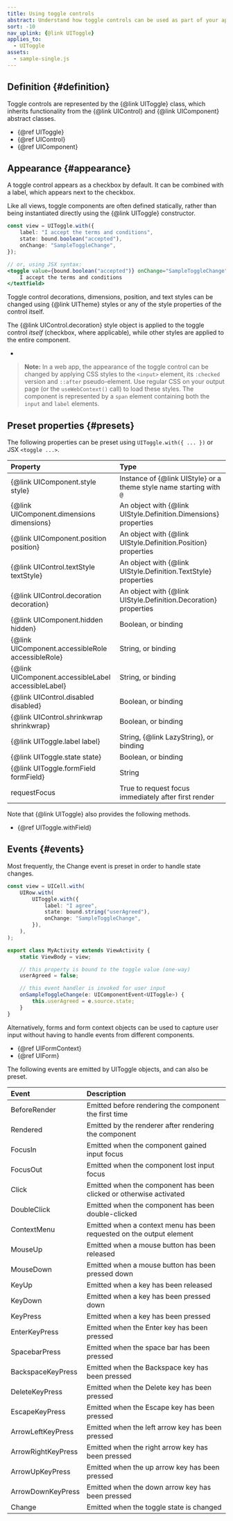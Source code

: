 ```yaml
---
title: Using toggle controls
abstract: Understand how toggle controls can be used as part of your application UI
sort: -10
nav_uplink: {@link UIToggle}
applies_to:
  - UIToggle
assets:
  - sample-single.js
---
```


## Definition {#definition}

Toggle controls are represented by the {@link UIToggle} class, which inherits functionality from the {@link UIControl} and {@link UIComponent} abstract classes.

- {@ref UIToggle}
- {@ref UIControl}
- {@ref UIComponent}

## Appearance {#appearance}

A toggle control appears as a checkbox by default. It can be combined with a label, which appears next to the checkbox.

<!--{{iframesample js="./sample-single.js" short}}-->

Like all views, toggle components are often defined statically, rather than being instantiated directly using the {@link UIToggle} constructor.

```ts
const view = UIToggle.with({
	label: "I accept the terms and conditions",
	state: bound.boolean("accepted"),
	onChange: "SampleToggleChange",
});
```

```jsx
// or, using JSX syntax:
<toggle value={bound.boolean("accepted")} onChange="SampleToggleChange">
	I accept the terms and conditions
</textfield>
```

Toggle control decorations, dimensions, position, and text styles can be changed using {@link UITheme} styles or any of the style properties of the control itself.

The {@link UIControl.decoration} style object is applied to the toggle control _itself_ (checkbox, where applicable), while other styles are applied to the entire component.

<!--{{html-attr class="pagerefblock_list"}}-->

- <!--{{pagerefblock path="content/en/docs/main/guide/Styles"}}-->

> **Note:** In a web app, the appearance of the toggle control can be changed by applying CSS styles to the `<input>` element, its `:checked` version and `::after` pseudo-element. Use regular CSS on your output page (or the `useWebContext()` call) to load these styles. The component is represented by a `span` element containing both the `input` and `label` elements.

## Preset properties {#presets}

The following properties can be preset using `UIToggle.with({ ... })` or JSX `<toggle ...>`.

| Property                                            | Type                                                                |
| :-------------------------------------------------- | :------------------------------------------------------------------ |
| {@link UIComponent.style style}                     | Instance of {@link UIStyle} or a theme style name starting with `@` |
| {@link UIComponent.dimensions dimensions}           | An object with {@link UIStyle.Definition.Dimensions} properties     |
| {@link UIComponent.position position}               | An object with {@link UIStyle.Definition.Position} properties       |
| {@link UIControl.textStyle textStyle}               | An object with {@link UIStyle.Definition.TextStyle} properties      |
| {@link UIControl.decoration decoration}             | An object with {@link UIStyle.Definition.Decoration} properties     |
| {@link UIComponent.hidden hidden}                   | Boolean, or binding                                                 |
| {@link UIComponent.accessibleRole accessibleRole}   | String, or binding                                                  |
| {@link UIComponent.accessibleLabel accessibleLabel} | String, or binding                                                  |
| {@link UIControl.disabled disabled}                 | Boolean, or binding                                                 |
| {@link UIControl.shrinkwrap shrinkwrap}             | Boolean, or binding                                                 |
| {@link UIToggle.label label}                        | String, {@link LazyString}, or binding                              |
| {@link UIToggle.state state}                        | Boolean, or binding                                                 |
| {@link UIToggle.formField formField}                | String                                                              |
| requestFocus                                        | True to request focus immediately after first render                |

Note that {@link UIToggle} also provides the following methods.

- {@ref UIToggle.withField}

## Events {#events}

Most frequently, the Change event is preset in order to handle state changes.

```ts
const view = UICell.with(
	UIRow.with(
		UIToggle.with({
			label: "I agree",
			state: bound.string("userAgreed"),
			onChange: "SampleToggleChange",
		}),
	),
);

export class MyActivity extends ViewActivity {
	static ViewBody = view;

	// this property is bound to the toggle value (one-way)
	userAgreed = false;

	// this event handler is invoked for user input
	onSampleToggleChange(e: UIComponentEvent<UIToggle>) {
		this.userAgreed = e.source.state;
	}
}
```

Alternatively, forms and form context objects can be used to capture user input without having to handle events from different components.

- {@ref UIFormContext}
- {@ref UIForm}

The following events are emitted by UIToggle objects, and can also be preset.

| Event              | Description                                                          |
| :----------------- | :------------------------------------------------------------------- |
| BeforeRender       | Emitted before rendering the component the first time                |
| Rendered           | Emitted by the renderer after rendering the component                |
| FocusIn            | Emitted when the component gained input focus                        |
| FocusOut           | Emitted when the component lost input focus                          |
| Click              | Emitted when the component has been clicked or otherwise activated   |
| DoubleClick        | Emitted when the component has been double-clicked                   |
| ContextMenu        | Emitted when a context menu has been requested on the output element |
| MouseUp            | Emitted when a mouse button has been released                        |
| MouseDown          | Emitted when a mouse button has been pressed down                    |
| KeyUp              | Emitted when a key has been released                                 |
| KeyDown            | Emitted when a key has been pressed down                             |
| KeyPress           | Emitted when a key has been pressed                                  |
| EnterKeyPress      | Emitted when the Enter key has been pressed                          |
| SpacebarPress      | Emitted when the space bar has been pressed                          |
| BackspaceKeyPress  | Emitted when the Backspace key has been pressed                      |
| DeleteKeyPress     | Emitted when the Delete key has been pressed                         |
| EscapeKeyPress     | Emitted when the Escape key has been pressed                         |
| ArrowLeftKeyPress  | Emitted when the left arrow key has been pressed                     |
| ArrowRightKeyPress | Emitted when the right arrow key has been pressed                    |
| ArrowUpKeyPress    | Emitted when the up arrow key has been pressed                       |
| ArrowDownKeyPress  | Emitted when the down arrow key has been pressed                     |
| Change             | Emitted when the toggle state is changed                             |
